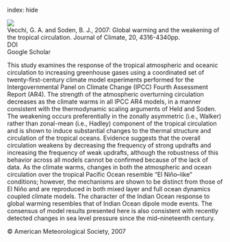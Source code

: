 index: hide

<div class="Citation">
    <div class="Citation-thumb CitationThumb-linked"  data-href="https://doi.org/10.1175/jcli4258.1">
      <img src="https://static.claimspace.cloud/climate-study-static/refs/thumbs/10/Vecchi_and_Soden_2007-thumb.png" />
    </div>

  <div class="Citation-body">
    <div class="Citation-text">Vecchi, G. A. and Soden, B. J., 2007: Global warming and the weakening of the tropical circulation. <span class="Article-journal">Journal of Climate, </span><span class="Article-volume">20, </span>4316-4340pp.</div>
    <div class="Citation-links">
      <div class="CitationLink" data-href="https://doi.org/10.1175/jcli4258.1">
        <div class="CitationLink-icon CitationLink-Doi"></div>
        <div class="CitationLink-text">DOI</div>
      </div>
      <div class="CitationLink" data-href="https://scholar.google.com/scholar?q=10.1175/jcli4258.1">
        <div class="CitationLink-icon CitationLink-Scholar"></div>
        <div class="CitationLink-text">Google Scholar</div>
      </div>
    </div>
  </div>
</div>

This study examines the response of the tropical atmospheric and oceanic circulation to increasing greenhouse gases using a coordinated set of twenty-first-century climate model experiments performed for the Intergovernmental Panel on Climate Change (IPCC) Fourth Assessment Report (AR4). The strength of the atmospheric overturning circulation decreases as the climate warms in all IPCC AR4 models, in a manner consistent with the thermodynamic scaling arguments of Held and Soden. The weakening occurs preferentially in the zonally asymmetric (i.e., Walker) rather than zonal-mean (i.e., Hadley) component of the tropical circulation and is shown to induce substantial changes to the thermal structure and circulation of the tropical oceans. Evidence suggests that the overall circulation weakens by decreasing the frequency of strong updrafts and increasing the frequency of weak updrafts, although the robustness of this behavior across all models cannot be confirmed because of the lack of data. As the climate warms, changes in both the atmospheric and ocean circulation over the tropical Pacific Ocean resemble “El Niño–like” conditions; however, the mechanisms are shown to be distinct from those of El Niño and are reproduced in both mixed layer and full ocean dynamics coupled climate models. The character of the Indian Ocean response to global warming resembles that of Indian Ocean dipole mode events. The consensus of model results presented here is also consistent with recently detected changes in sea level pressure since the mid–nineteenth century.

<div class="Citation-copy">
&copy; American Meteorological Society, 2007
</div>